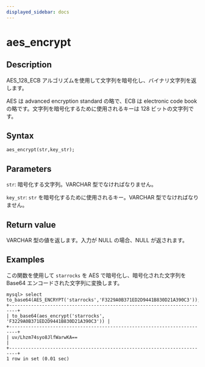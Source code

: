 ```yaml
---
displayed_sidebar: docs
---
```


# aes_encrypt

## Description

AES_128_ECB アルゴリズムを使用して文字列を暗号化し、バイナリ文字列を返します。

AES は advanced encryption standard の略で、ECB は electronic code book の略です。文字列を暗号化するために使用されるキーは 128 ビットの文字列です。

## Syntax

```Haskell
aes_encrypt(str,key_str);
```

## Parameters

`str`: 暗号化する文字列。VARCHAR 型でなければなりません。

`key_str`: `str` を暗号化するために使用されるキー。VARCHAR 型でなければなりません。

## Return value

VARCHAR 型の値を返します。入力が NULL の場合、NULL が返されます。

## Examples

この関数を使用して `starrocks` を AES で暗号化し、暗号化された文字列を Base64 エンコードされた文字列に変換します。

```Plain Text
mysql> select to_base64(AES_ENCRYPT('starrocks','F3229A0B371ED2D9441B830D21A390C3'));
+-------------------------------------------------------------------------+
| to_base64(aes_encrypt('starrocks', 'F3229A0B371ED2D9441B830D21A390C3')) |
+-------------------------------------------------------------------------+
| uv/Lhzm74syo8JlfWarwKA==                                                |
+-------------------------------------------------------------------------+
1 row in set (0.01 sec)
```
